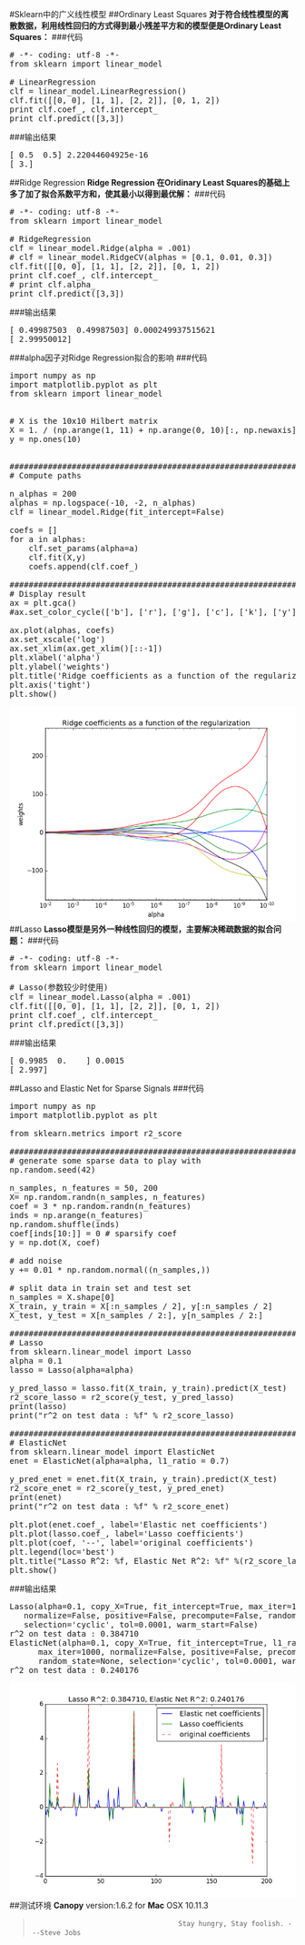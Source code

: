 #Sklearn中的广义线性模型
##Ordinary Least Squares
**对于符合线性模型的离散数据，利用线性回归的方式得到最小残差平方和的模型便是Ordinary Least Squares：**
###代码
<pre>
# -*- coding: utf-8 -*-
from sklearn import linear_model

# LinearRegression
clf = linear_model.LinearRegression()
clf.fit([[0, 0], [1, 1], [2, 2]], [0, 1, 2])
print clf.coef_, clf.intercept_
print clf.predict([3,3])
</pre>
###输出结果
<pre>
[ 0.5  0.5] 2.22044604925e-16
[ 3.]
</pre>
##Ridge Regression
**Ridge Regression 在Oridinary Least Squares的基础上多了加了拟合系数平方和，使其最小以得到最优解：**
###代码
<pre>
# -*- coding: utf-8 -*-
from sklearn import linear_model

# RidgeRegression
clf = linear_model.Ridge(alpha = .001)
# clf = linear_model.RidgeCV(alphas = [0.1, 0.01, 0.3])
clf.fit([[0, 0], [1, 1], [2, 2]], [0, 1, 2])
print clf.coef_, clf.intercept_
# print clf.alpha_
print clf.predict([3,3])
</pre>
###输出结果
<pre>
[ 0.49987503  0.49987503] 0.000249937515621
[ 2.99950012]
</pre>
###alpha因子对Ridge Regression拟合的影响
###代码
<pre>
import numpy as np
import matplotlib.pyplot as plt
from sklearn import linear_model


# X is the 10x10 Hilbert matrix
X = 1. / (np.arange(1, 11) + np.arange(0, 10)[:, np.newaxis])
y = np.ones(10)


###############################################################
# Compute paths

n_alphas = 200
alphas = np.logspace(-10, -2, n_alphas)
clf = linear_model.Ridge(fit_intercept=False)

coefs = []
for a in alphas:
    clf.set_params(alpha=a)
    clf.fit(X,y)
    coefs.append(clf.coef_)

################################################################
# Display result
ax = plt.gca()
#ax.set_color_cycle(['b'], ['r'], ['g'], ['c'], ['k'], ['y'], ['m'])

ax.plot(alphas, coefs)
ax.set_xscale('log')
ax.set_xlim(ax.get_xlim()[::-1])
plt.xlabel('alpha')
plt.ylabel('weights')
plt.title('Ridge coefficients as a function of the regularization')
plt.axis('tight')
plt.show()
</pre>
![alpha](https://github.com/Lovingmylove/python.sc/raw/master/scikit-learn/alpha_Ridge_Regression.png)
##Lasso
**Lasso模型是另外一种线性回归的模型，主要解决稀疏数据的拟合问题：**
###代码
<pre>
# -*- coding: utf-8 -*-
from sklearn import linear_model

# Lasso(参数较少时使用)
clf = linear_model.Lasso(alpha = .001)
clf.fit([[0, 0], [1, 1], [2, 2]], [0, 1, 2])
print clf.coef_, clf.intercept_
print clf.predict([3,3])
</pre>
###输出结果
<pre>
[ 0.9985  0.    ] 0.0015
[ 2.997]
</pre>
##Lasso and Elastic Net for Sparse Signals
###代码
<pre>
import numpy as np
import matplotlib.pyplot as plt

from sklearn.metrics import r2_score

################################################################################
# generate some sparse data to play with
np.random.seed(42)

n_samples, n_features = 50, 200
X= np.random.randn(n_samples, n_features)
coef = 3 * np.random.randn(n_features)
inds = np.arange(n_features)
np.random.shuffle(inds)
coef[inds[10:]] = 0 # sparsify coef
y = np.dot(X, coef)

# add noise
y += 0.01 * np.random.normal((n_samples,))

# split data in train set and test set
n_samples = X.shape[0]
X_train, y_train = X[:n_samples / 2], y[:n_samples / 2]
X_test, y_test = X[n_samples / 2:], y[n_samples / 2:]

################################################################################
# Lasso
from sklearn.linear_model import Lasso
alpha = 0.1
lasso = Lasso(alpha=alpha)

y_pred_lasso = lasso.fit(X_train, y_train).predict(X_test)
r2_score_lasso = r2_score(y_test, y_pred_lasso)
print(lasso)
print("r^2 on test data : %f" % r2_score_lasso)

################################################################################
# ElasticNet
from sklearn.linear_model import ElasticNet
enet = ElasticNet(alpha=alpha, l1_ratio = 0.7)

y_pred_enet = enet.fit(X_train, y_train).predict(X_test)
r2_score_enet = r2_score(y_test, y_pred_enet)
print(enet)
print("r^2 on test data : %f" % r2_score_enet)

plt.plot(enet.coef_, label='Elastic net coefficients')
plt.plot(lasso.coef_, label='Lasso coefficients')
plt.plot(coef, '--', label='original coefficients')
plt.legend(loc='best')
plt.title("Lasso R^2: %f, Elastic Net R^2: %f" %(r2_score_lasso, r2_score_enet) )
plt.show()
</pre>
###输出结果
<pre>
Lasso(alpha=0.1, copy_X=True, fit_intercept=True, max_iter=1000,
   normalize=False, positive=False, precompute=False, random_state=None,
   selection='cyclic', tol=0.0001, warm_start=False)
r^2 on test data : 0.384710
ElasticNet(alpha=0.1, copy_X=True, fit_intercept=True, l1_ratio=0.7,
      max_iter=1000, normalize=False, positive=False, precompute=False,
      random_state=None, selection='cyclic', tol=0.0001, warm_start=False)
r^2 on test data : 0.240176
</pre>
![](https://github.com/Lovingmylove/python.sc/raw/master/scikit-learn/Lasso_and_Elastic_Net_for_Sparse_Signals.png)      
##测试环境
**Canopy** version:1.6.2 for **Mac** OSX 10.11.3
>                                         Stay hungry, Stay foolish. ---Steve Jobs
